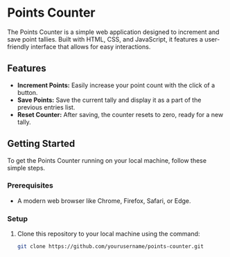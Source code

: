 # Points Counter

The Points Counter is a simple web application designed to increment and save point tallies. Built with HTML, CSS, and JavaScript, it features a user-friendly interface that allows for easy interactions.

## Features

- **Increment Points:** Easily increase your point count with the click of a button.
- **Save Points:** Save the current tally and display it as a part of the previous entries list.
- **Reset Counter:** After saving, the counter resets to zero, ready for a new tally.

## Getting Started

To get the Points Counter running on your local machine, follow these simple steps.

### Prerequisites

- A modern web browser like Chrome, Firefox, Safari, or Edge.

### Setup

1. Clone this repository to your local machine using the command:
   ```sh
   git clone https://github.com/yourusername/points-counter.git
